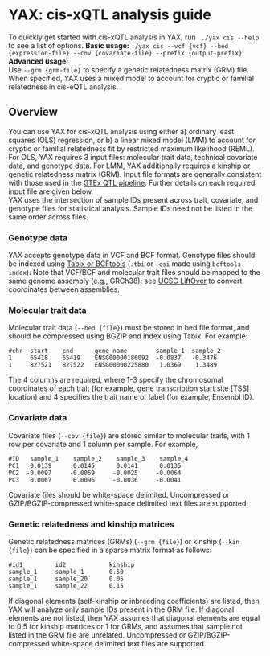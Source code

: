 # YAX: cis-xQTL analysis guide
To quickly get started with cis-xQTL analysis in YAX, run  ` ./yax cis --help` to see a list of options. 
**Basic usage:**
 `./yax cis --vcf {vcf} --bed {expression-file} --cov {covariate-file} --prefix {output-prefix}` 
 **Advanced usage:**  
Use   `--grm {grm-file}` to specify a genetic relatedness matrix (GRM) file.  When specified, YAX uses a mixed model to account for cryptic or familial relatedness in cis-eQTL analysis. 
## Overview
You can use YAX for cis-xQTL analysis using either a) ordinary least squares (OLS) regression, or b) a linear mixed model (LMM) to account for cryptic or familial relatedness fit by restricted maximum likelihood (REML).  For OLS, YAX requires 3 input files: molecular trait data, technical covariate data, and genotype data. For LMM, YAX additionally requires a kinship or genetic relatedness matrix (GRM). Input file formats are generally consistent with those used in the [GTEx QTL pipeline](https://github.com/broadinstitute/gtex-pipeline/tree/master/qtl).  Further details on each required input file are given below.   
YAX uses the intersection of sample IDs present across trait, covariate, and genotype files for statistical analysis.  Sample IDs need not be listed in the same order across files. 
### Genotype data
YAX accepts genotype data in VCF and BCF format.  Genotype files should be indexed using [Tabix or BCFtools](http://samtools.github.io/bcftools/) (`.tbi` or `.csi` made using `bcftools index`).  Note that VCF/BCF and molecular trait files should be mapped to the same genome assembly (e.g., GRCh38); see [UCSC LiftOver](http://hgdownload.cse.ucsc.edu/downloads.html) to convert coordinates between assemblies. 
### Molecular trait data
Molecular trait data (`--bed {file}`) must be stored in bed file format, and should be compressed using BGZIP and index using Tabix. For example:

    #chr  start    end      gene_name        sample_1  sample_2
    1     65418    65419    ENSG00000186092  -0.0837   -0.3476
    1     827521   827522   ENSG00000225880   1.0369    1.3489
The 4 columns are required, where 1-3 specify the chromosomal  coordinates of each trait (for example, gene transcription start site [TSS] location) and 4 specifies the trait name or label (for example, Ensembl ID).   
### Covariate data
Covariate files (`--cov {file}`)  are stored similar to molecular traits, with 1 row per covariate and 1 column per sample. For example, 

    #ID   sample_1    sample_2    sample_3    sample_4
    PC1   0.0139      0.0145      0.0141      0.0135
    PC2  -0.0097     -0.0059     -0.0025     -0.0064
    PC3   0.0067      0.0096     -0.0036     -0.0041
Covariate files should be white-space delimited. Uncompressed or GZIP/BGZIP-compressed white-space delimited text files are supported.
### Genetic relatedness and kinship matrices
Genetic relatedness matrices (GRMs)  (`--grm {file}`) or kinship (`--kin {file}`) can be specified in a sparse matrix format as follows:

    #id1         id2            kinship
    sample_1     sample_1       0.50
    sample_1     sample_20      0.05
    sample_1     sample_22      0.15

If diagonal elements (self-kinship or inbreeding coefficients) are listed, then YAX will analyze only sample IDs present in the GRM file.  If diagonal elements are not listed, then YAX assumes that diagonal elements are equal to 0.5 for kinship matrices or 1 for GRMs, and assumes that sample not listed in the GRM file are unrelated.  Uncompressed or GZIP/BGZIP-compressed white-space delimited text files are supported.

